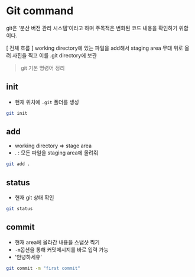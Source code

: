 # Git command

git은 '분산 버전 관리 시스템'이라고 하며 주목적은 변화된 코드 내용을 확인하기 위함이다. 

[ 전체 흐름 ]
working directory에 있는 파일을 add해서 staging area 무대 위로 올려 사진을 찍고 이를 .git directory에 보관

> git 기본 명령어 정리

## init
- 현재 위치에 `.git` 폴더를 생성

```bash
git init
```

## add
- working directory => stage area
- . : 모든 파일을 staging area에 올려줘

```bash
git add . 
```

## status
- 현재 git 상태 확인
```bash
git status
```

## commit
- 현재 area에 올라간 내용을 스냅샷 찍기 
- `-m`옵션을 통해 커밋메시지를 바로 입력 가능
- '안녕하세유'
```bash
git commit -m "first commit"
```
